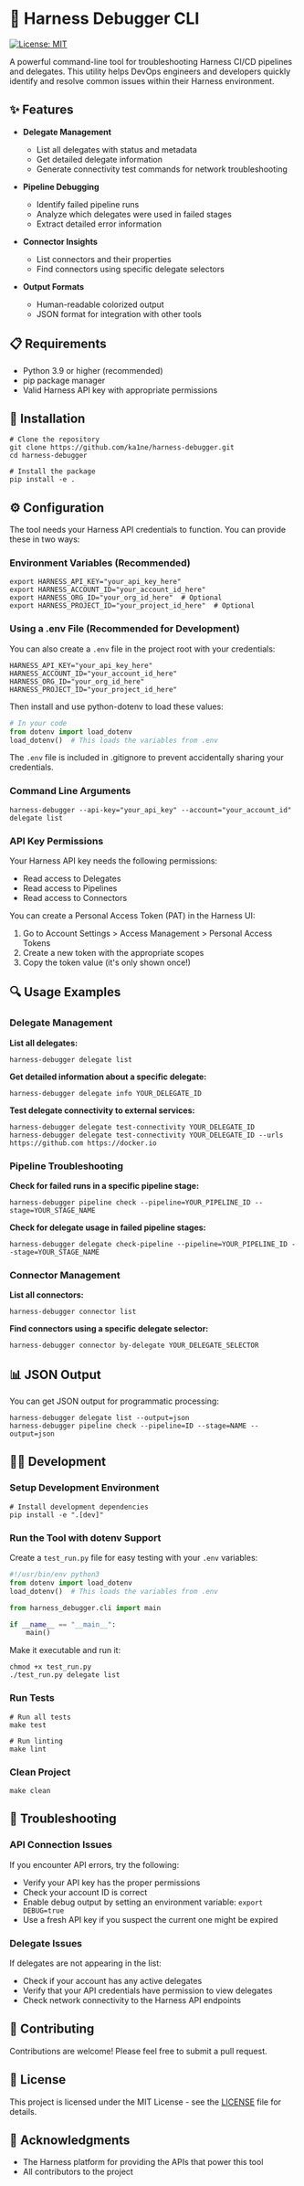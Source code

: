 # 🚀 Harness Debugger CLI

[![License: MIT](https://img.shields.io/badge/License-MIT-blue.svg)](https://opensource.org/licenses/MIT)

A powerful command-line tool for troubleshooting Harness CI/CD pipelines and delegates. This utility helps DevOps engineers and developers quickly identify and resolve common issues within their Harness environment.

## ✨ Features

- **Delegate Management**
  - List all delegates with status and metadata
  - Get detailed delegate information
  - Generate connectivity test commands for network troubleshooting

- **Pipeline Debugging**
  - Identify failed pipeline runs
  - Analyze which delegates were used in failed stages
  - Extract detailed error information

- **Connector Insights**
  - List connectors and their properties
  - Find connectors using specific delegate selectors

- **Output Formats**
  - Human-readable colorized output
  - JSON format for integration with other tools

## 📋 Requirements

- Python 3.9 or higher (recommended)
- pip package manager
- Valid Harness API key with appropriate permissions

## 🔧 Installation

```
# Clone the repository
git clone https://github.com/ka1ne/harness-debugger.git
cd harness-debugger

# Install the package
pip install -e .
```

## ⚙️ Configuration

The tool needs your Harness API credentials to function. You can provide these in two ways:

### Environment Variables (Recommended)

```
export HARNESS_API_KEY="your_api_key_here"
export HARNESS_ACCOUNT_ID="your_account_id_here"
export HARNESS_ORG_ID="your_org_id_here"  # Optional
export HARNESS_PROJECT_ID="your_project_id_here"  # Optional
```

### Using a .env File (Recommended for Development)

You can also create a `.env` file in the project root with your credentials:

```
HARNESS_API_KEY="your_api_key_here"
HARNESS_ACCOUNT_ID="your_account_id_here"
HARNESS_ORG_ID="your_org_id_here"
HARNESS_PROJECT_ID="your_project_id_here"
```

Then install and use python-dotenv to load these values:

```python
# In your code
from dotenv import load_dotenv
load_dotenv()  # This loads the variables from .env
```

The `.env` file is included in .gitignore to prevent accidentally sharing your credentials.

### Command Line Arguments

```
harness-debugger --api-key="your_api_key" --account="your_account_id" delegate list
```

### API Key Permissions

Your Harness API key needs the following permissions:
- Read access to Delegates
- Read access to Pipelines
- Read access to Connectors

You can create a Personal Access Token (PAT) in the Harness UI:
1. Go to Account Settings > Access Management > Personal Access Tokens
2. Create a new token with the appropriate scopes
3. Copy the token value (it's only shown once!)

## 🔍 Usage Examples

### Delegate Management

**List all delegates:**
```
harness-debugger delegate list
```

**Get detailed information about a specific delegate:**
```
harness-debugger delegate info YOUR_DELEGATE_ID
```

**Test delegate connectivity to external services:**
```
harness-debugger delegate test-connectivity YOUR_DELEGATE_ID
harness-debugger delegate test-connectivity YOUR_DELEGATE_ID --urls https://github.com https://docker.io
```

### Pipeline Troubleshooting

**Check for failed runs in a specific pipeline stage:**
```
harness-debugger pipeline check --pipeline=YOUR_PIPELINE_ID --stage=YOUR_STAGE_NAME
```

**Check for delegate usage in failed pipeline stages:**
```
harness-debugger delegate check-pipeline --pipeline=YOUR_PIPELINE_ID --stage=YOUR_STAGE_NAME
```

### Connector Management

**List all connectors:**
```
harness-debugger connector list
```

**Find connectors using a specific delegate selector:**
```
harness-debugger connector by-delegate YOUR_DELEGATE_SELECTOR
```

## 📊 JSON Output

You can get JSON output for programmatic processing:

```
harness-debugger delegate list --output=json
harness-debugger pipeline check --pipeline=ID --stage=NAME --output=json
```

## 👨‍💻 Development

### Setup Development Environment

```
# Install development dependencies
pip install -e ".[dev]"
```

### Run the Tool with dotenv Support

Create a `test_run.py` file for easy testing with your `.env` variables:

```python
#!/usr/bin/env python3
from dotenv import load_dotenv
load_dotenv()  # This loads the variables from .env

from harness_debugger.cli import main

if __name__ == "__main__":
    main()
```

Make it executable and run it:

```
chmod +x test_run.py
./test_run.py delegate list
```

### Run Tests

```
# Run all tests
make test

# Run linting
make lint
```

### Clean Project

```
make clean
```

## 🔧 Troubleshooting

### API Connection Issues

If you encounter API errors, try the following:
- Verify your API key has the proper permissions
- Check your account ID is correct
- Enable debug output by setting an environment variable: `export DEBUG=true`
- Use a fresh API key if you suspect the current one might be expired

### Delegate Issues

If delegates are not appearing in the list:
- Check if your account has any active delegates
- Verify that your API credentials have permission to view delegates
- Check network connectivity to the Harness API endpoints

## 🤝 Contributing

Contributions are welcome! Please feel free to submit a pull request.

## 📜 License

This project is licensed under the MIT License - see the [LICENSE](LICENSE) file for details.

## 🙏 Acknowledgments

- The Harness platform for providing the APIs that power this tool
- All contributors to the project
